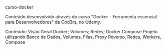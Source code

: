 curso-docker

Conteúdo desenvolvido através do curso "Docker - Ferramenta essencial para Desenvolvedores" da Cod3rs, no Udemy.

Conteúdo:
Visão Geral Docker;
Volumes;
Redes;
Docker Compose
Projeto utilizando Banco de Dados, Volumes, Filas, Proxy Reverso, Redes, Workers, Compose
